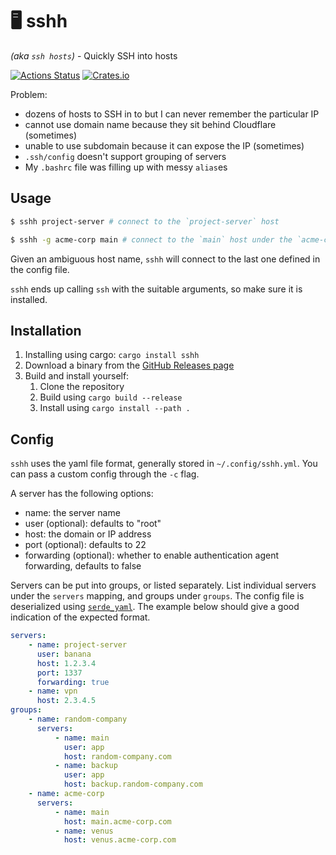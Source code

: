 # 🖥️ sshh

_(aka `ssh hosts`)_ - Quickly SSH into hosts

[![Actions Status](https://github.com/daniellockyer/sshh/workflows/CI/badge.svg)](https://github.com/daniellockyer/sshh/actions)
[![Crates.io](https://img.shields.io/crates/v/sshh.svg)](https://crates.io/crates/sshh)

Problem:

* dozens of hosts to SSH in to but I can never remember the particular IP
* cannot use domain name because they sit behind Cloudflare (sometimes)
* unable to use subdomain because it can expose the IP (sometimes)
* `.ssh/config` doesn't support grouping of servers
* My `.bashrc` file was filling up with messy `alias`es

## Usage

```bash
$ sshh project-server # connect to the `project-server` host

$ sshh -g acme-corp main # connect to the `main` host under the `acme-corp` group
```

Given an ambiguous host name, `sshh` will connect to the last one defined in the config file.

`sshh` ends up calling `ssh` with the suitable arguments, so make sure it is installed.

## Installation

1. Installing using cargo: `cargo install sshh`
1. Download a binary from the [GitHub Releases page](https://github.com/daniellockyer/sshh/releases)
1. Build and install yourself:
    1. Clone the repository
    1. Build using `cargo build --release`
    1. Install using `cargo install --path .`

## Config

`sshh` uses the yaml file format, generally stored in `~/.config/sshh.yml`. You can pass a custom config through the `-c` flag.

A server has the following options:

* name: the server name
* user (optional): defaults to "root"
* host: the domain or IP address
* port (optional): defaults to 22
* forwarding (optional): whether to enable authentication agent forwarding, defaults to false

Servers can be put into groups, or listed separately. List individual servers under the `servers` mapping, and groups under `groups`. The config file is deserialized using [`serde_yaml`](https://docs.rs/serde_yaml/). The example below should give a good indication of the expected format.

```yml
servers:
    - name: project-server
      user: banana
      host: 1.2.3.4
      port: 1337
      forwarding: true
    - name: vpn
      host: 2.3.4.5
groups:
    - name: random-company
      servers:
          - name: main
            user: app
            host: random-company.com
          - name: backup
            user: app
            host: backup.random-company.com
    - name: acme-corp
      servers:
          - name: main
            host: main.acme-corp.com
          - name: venus
            host: venus.acme-corp.com
```
